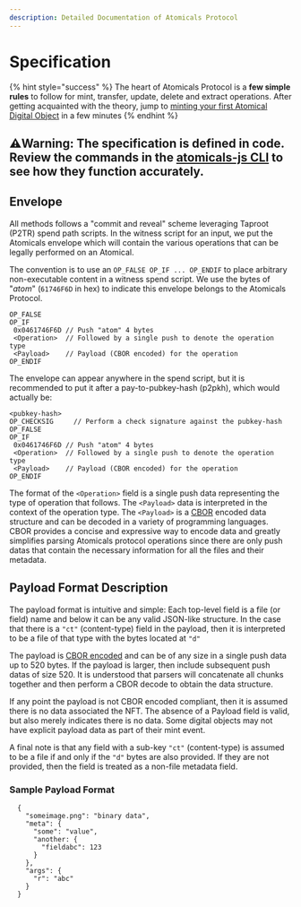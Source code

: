 ```yaml
---
description: Detailed Documentation of Atomicals Protocol
---
```


# Specification

{% hint style="success" %}
The heart of Atomicals Protocol is a **few simple rules** to follow for mint, transfer, update, delete and extract operations. After getting acquainted with the theory, jump to [minting your first Atomical Digital Object](javascript-library-cli.md) in a few minutes
{% endhint %}

## ⚠️Warning: The specification is defined in code. Review the commands in the [atomicals-js CLI](https://github.com/atomicals/atomicals-js/tree/master/lib/commands) to see how they function accurately.

## Envelope

All methods follows a "commit and reveal" scheme leveraging Taproot (P2TR) spend path scripts. In the witness script for an input, we put the Atomicals envelope which will contain the various operations that can be legally performed on an Atomical.

The convention is to use an `OP_FALSE OP_IF ... OP_ENDIF` to place arbitrary non-executable content in a witness spend script. We use the bytes of "_atom_" (`61746F6D` in hex) to indicate this envelope belongs to the Atomicals Protocol.

```
OP_FALSE
OP_IF
 0x0461746F6D // Push "atom" 4 bytes
 <Operation>  // Followed by a single push to denote the operation type
 <Payload>    // Payload (CBOR encoded) for the operation
OP_ENDIF
```

The envelope can appear anywhere in the spend script, but it is recommended to put it after a pay-to-pubkey-hash (p2pkh), which would actually be:

```
<pubkey-hash>
OP_CHECKSIG     // Perform a check signature against the pubkey-hash
OP_FALSE
OP_IF
 0x0461746F6D // Push "atom" 4 bytes
 <Operation>  // Followed by a single push to denote the operation type
 <Payload>    // Payload (CBOR encoded) for the operation
OP_ENDIF
```

The format of the `<Operation>` field is a single push data representing the type of operation that follows. The `<Payload>` data is interpreted in the context of the operation type. The `<Payload>` is a [CBOR](https://cbor.io/) encoded data structure and can be decoded in a variety of programming languages. CBOR provides a concise and expressive way to encode data and greatly simplifies parsing Atomicals protocol operations since there are only push datas that contain the necessary information for all the files and their metadata. &#x20;



## **Payload Format Description**

The payload format is intuitive and simple: Each top-level field is a file (or field) name and below it can be any valid JSON-like structure. In the case that there is a `"ct"` (content-type) field in the payload, then it is interpreted to be a file of that type with the bytes located at `"d"`

The payload is [CBOR encoded](https://cbor.io/) and can be of any size in a single push data up to 520 bytes. If the payload is larger, then include subsequent push datas of size 520. It is understood that parsers will concatenate all chunks together and then perform a CBOR decode to obtain the data structure.

If any point the payload is not CBOR encoded compliant, then it is assumed there is no data associated the NFT. The absence of a Payload field is valid, but also merely indicates there is no data. Some digital objects may not have explicit payload data as part of their mint event.

A final note is that any field with a sub-key `"ct"` (content-type) is assumed to be a file if and only if the `"d"` bytes are also provided. If they are not provided, then the field is treated as a non-file metadata field.

### Sample Payload Format

```
  {
    "someimage.png": "binary data",
    "meta": {
      "some": "value",
      "another: {
        "fieldabc": 123
      }
    },
    "args": {
      "r": "abc"
    }
  }
```
